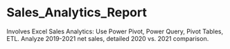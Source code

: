 # Sales_Analytics_Report
Involves Excel Sales Analytics: Use Power Pivot, Power Query, Pivot Tables, ETL. Analyze 2019-2021 net sales, detailed 2020 vs. 2021 comparison.
